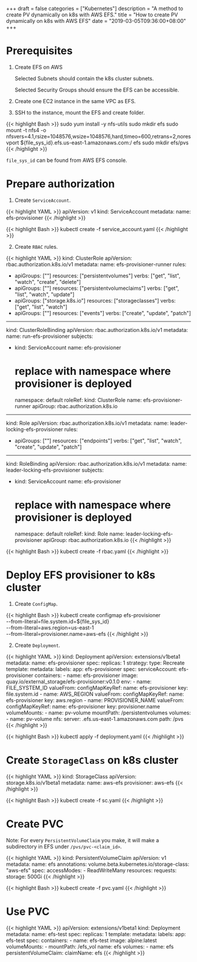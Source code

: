 +++
draft = false
categories = ["Kubernetes"]
description = "A method to create PV dynamically on k8s with AWS EFS."
title = "How to create PV dynamically on k8s with AWS EFS"
date = "2019-03-05T09:36:00+08:00"
+++

# Prerequisites

1. Create EFS on AWS

   Selected Subnets should contain the k8s cluster subnets.

   Selected Security Groups should ensure the EFS can be accessible.

2. Create one EC2 instance in the same VPC as EFS.

3. SSH to the instance, mount the EFS and create folder.

{{< highlight Bash >}}
sudo yum install -y nfs-utils
sudo mkdir efs
sudo mount -t nfs4 -o nfsvers=4.1,rsize=1048576,wsize=1048576,hard,timeo=600,retrans=2,noresvport ${file_sys_id}.efs.us-east-1.amazonaws.com:/ efs
sudo mkdir efs/pvs
{{< /highlight >}}

`file_sys_id` can be found from AWS EFS console.

# Prepare authorization

1. Create `ServiceAccount`.

{{< highlight YAML >}}
apiVersion: v1
kind: ServiceAccount
metadata:
  name: efs-provisioner
{{< /highlight >}}

{{< highlight Bash >}}
kubectl create -f service_account.yaml
{{< /highlight >}}

2. Create `RBAC` rules.

{{< highlight YAML >}}
kind: ClusterRole
apiVersion: rbac.authorization.k8s.io/v1
metadata:
  name: efs-provisioner-runner
rules:
  - apiGroups: [""]
    resources: ["persistentvolumes"]
    verbs: ["get", "list", "watch", "create", "delete"]
  - apiGroups: [""]
    resources: ["persistentvolumeclaims"]
    verbs: ["get", "list", "watch", "update"]
  - apiGroups: ["storage.k8s.io"]
    resources: ["storageclasses"]
    verbs: ["get", "list", "watch"]
  - apiGroups: [""]
    resources: ["events"]
    verbs: ["create", "update", "patch"]
---
kind: ClusterRoleBinding
apiVersion: rbac.authorization.k8s.io/v1
metadata:
  name: run-efs-provisioner
subjects:
  - kind: ServiceAccount
    name: efs-provisioner
     # replace with namespace where provisioner is deployed
    namespace: default
roleRef:
  kind: ClusterRole
  name: efs-provisioner-runner
  apiGroup: rbac.authorization.k8s.io
---
kind: Role
apiVersion: rbac.authorization.k8s.io/v1
metadata:
  name: leader-locking-efs-provisioner
rules:
  - apiGroups: [""]
    resources: ["endpoints"]
    verbs: ["get", "list", "watch", "create", "update", "patch"]
---
kind: RoleBinding
apiVersion: rbac.authorization.k8s.io/v1
metadata:
  name: leader-locking-efs-provisioner
subjects:
  - kind: ServiceAccount
    name: efs-provisioner
    # replace with namespace where provisioner is deployed
    namespace: default
roleRef:
  kind: Role
  name: leader-locking-efs-provisioner
  apiGroup: rbac.authorization.k8s.io
{{< /highlight >}}

{{< highlight Bash >}}
kubectl create -f rbac.yaml
{{< /highlight >}}

# Deploy EFS provisioner to k8s cluster

1. Create `ConfigMap`.

{{< highlight Bash >}}
kubectl create configmap efs-provisioner \
--from-literal=file.system.id=${file_sys_id} \
--from-literal=aws.region=us-east-1 \
--from-literal=provisioner.name=aws-efs
{{< /highlight >}}

2. Create `Deployment`.

{{< highlight YAML >}}
kind: Deployment
apiVersion: extensions/v1beta1
metadata:
  name: efs-provisioner
spec:
  replicas: 1
  strategy:
    type: Recreate
  template:
    metadata:
      labels:
        app: efs-provisioner
    spec:
      serviceAccount: efs-provisioner
      containers:
        - name: efs-provisioner
          image: quay.io/external_storage/efs-provisioner:v0.1.0
          env:
            - name: FILE_SYSTEM_ID
              valueFrom:
                configMapKeyRef:
                  name: efs-provisioner
                  key: file.system.id
            - name: AWS_REGION
              valueFrom:
                configMapKeyRef:
                  name: efs-provisioner
                  key: aws.region
            - name: PROVISIONER_NAME
              valueFrom:
                configMapKeyRef:
                  name: efs-provisioner
                  key: provisioner.name
          volumeMounts:
            - name: pv-volume
              mountPath: /persistentvolumes
      volumes:
        - name: pv-volume
          nfs:
            server: <file system id>.efs.us-east-1.amazonaws.com
            path: /pvs
{{< /highlight >}}

{{< highlight Bash >}}
kubectl apply -f deployment.yaml
{{< /highlight >}}

# Create `StorageClass` on k8s cluster

{{< highlight YAML >}}
kind: StorageClass
apiVersion: storage.k8s.io/v1beta1
metadata:
  name: aws-efs
provisioner: aws-efs
{{< /highlight >}}

{{< highlight Bash >}}
kubectl create -f sc.yaml
{{< /highlight >}}

# Create PVC

Note: For every `PersistentVolumeClaim` you make, it will make a subdirectory in EFS under `/pvs/pvc-<claim_id>`.

{{< highlight YAML >}}
kind: PersistentVolumeClaim
apiVersion: v1
metadata:
  name: efs
  annotations:
    volume.beta.kubernetes.io/storage-class: "aws-efs"
spec:
  accessModes:
    - ReadWriteMany
  resources:
    requests:
      storage: 500Gi
{{< /highlight >}}

{{< highlight Bash >}}
kubectl create -f pvc.yaml
{{< /highlight >}}

# Use PVC

{{< highlight YAML >}}
apiVersion: extensions/v1beta1
kind: Deployment
metadata:
  name: efs-test
spec:
  replicas: 1
  template:
    metadata:
      labels:
        app: efs-test
    spec:
      containers:
      - name: efs-test
        image: alpine:latest
        volumeMounts:
        - mountPath: /efs_vol
          name: efs
      volumes:
        - name: efs
          persistentVolumeClaim:
            claimName: efs
{{< /highlight >}}

